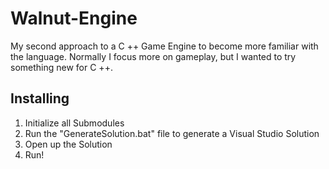 # Walnut-Engine

My second approach to a C ++ Game Engine to become more familiar with the language. Normally I focus more on gameplay, but I wanted to try something new for C ++.

## Installing

1. Initialize all Submodules
2. Run the "GenerateSolution.bat" file to generate a Visual Studio Solution
3. Open up the Solution
4. Run!
